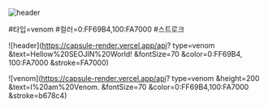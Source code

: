 ![header](https://capsule-render.vercel.app/api?type=venom&height=300&color=0:FF69B4,100:FA7000&text=Hellow%20SEOJIN%20World!&fontSize=70)

#타입=venom
#컬러=0:FF69B4,100:FA7000
#스트로크

![header](https://capsule-render.vercel.app/api?
type=venom
&text=Hellow%20SEOJIN%20World!
&fontSize=70
&color=0:FF69B4,
       100:FA7000
&stroke=FA7000)

![venom](https://capsule-render.vercel.app/api?
type=venom
&height=200
&text=I%20am%20Venom.
&fontSize=70
&color=0:FF69B4,100:FA7000
&stroke=b678c4)
